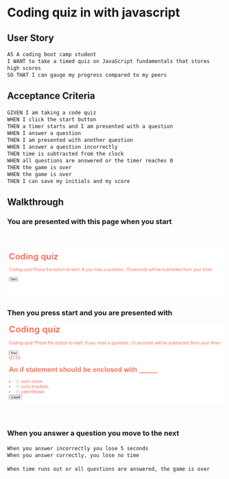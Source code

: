 # Coding quiz in with javascript

## User Story

```
AS A coding boot camp student
I WANT to take a timed quiz on JavaScript fundamentals that stores high scores
SO THAT I can gauge my progress compared to my peers
```

## Acceptance Criteria

```
GIVEN I am taking a code quiz
WHEN I click the start button
THEN a timer starts and I am presented with a question
WHEN I answer a question
THEN I am presented with another question
WHEN I answer a question incorrectly
THEN time is subtracted from the clock
WHEN all questions are answered or the timer reaches 0
THEN the game is over
WHEN the game is over
THEN I can save my initials and my score
```

## Walkthrough

### You are presented with this page when you start

<br />

![readmescreenshots](./photos/Screenshot_3.png?raw=true "start page")

### Then you press start and you are presented with

![readmescreenshots](./photos/Screenshot_1.png?raw=true "quiz page")

<br />

### When you answer a question you move to the next
```
When you answer incorrectly you lose 5 seconds
When you answer correctly, you lose no time

When time runs out or all questions are answered, the game is over
```